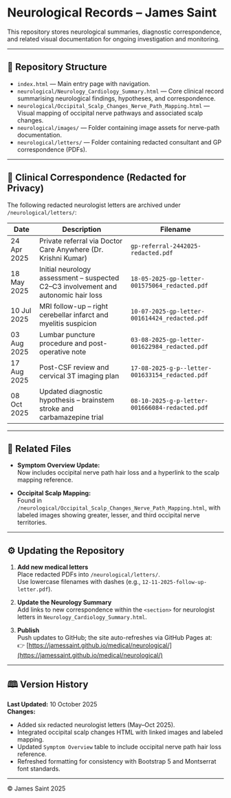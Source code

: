# Neurological Records – James Saint

This repository stores neurological summaries, diagnostic correspondence, and related visual documentation for ongoing investigation and monitoring.

---

## 📁 Repository Structure

- `index.html` — Main entry page with navigation.
- `neurological/Neurology_Cardiology_Summary.html` — Core clinical record summarising neurological findings, hypotheses, and correspondence.
- `neurological/Occipital_Scalp_Changes_Nerve_Path_Mapping.html` — Visual mapping of occipital nerve pathways and associated scalp changes.
- `neurological/images/` — Folder containing image assets for nerve-path documentation.
- `neurological/letters/` — Folder containing redacted consultant and GP correspondence (PDFs).

---

## 🧠 Clinical Correspondence (Redacted for Privacy)

The following redacted neurologist letters are archived under `/neurological/letters/`:

| Date | Description | Filename |
|------|--------------|-----------|
| 24 Apr 2025 | Private referral via Doctor Care Anywhere (Dr. Krishni Kumar) | `gp-referral-2442025-redacted.pdf` |
| 18 May 2025 | Initial neurology assessment – suspected C2–C3 involvement and autonomic hair loss | `18-05-2025-gp-letter-001575064_redacted.pdf` |
| 10 Jul 2025 | MRI follow-up – right cerebellar infarct and myelitis suspicion | `10-07-2025-gp-letter-001614424_redacted.pdf` |
| 03 Aug 2025 | Lumbar puncture procedure and post-operative note | `03-08-2025-gp-letter-001622984_redacted.pdf` |
| 17 Aug 2025 | Post-CSF review and cervical 3T imaging plan | `17-08-2025-g-p--letter-001633154_redacted.pdf` |
| 08 Oct 2025 | Updated diagnostic hypothesis – brainstem stroke and carbamazepine trial | `08-10-2025-g-p-letter-001666084-redacted.pdf` |

---

## 🧩 Related Files

- **Symptom Overview Update:**  
  Now includes occipital nerve path hair loss and a hyperlink to the scalp mapping reference.

- **Occipital Scalp Mapping:**  
  Found in `/neurological/Occipital_Scalp_Changes_Nerve_Path_Mapping.html`, with labeled images showing greater, lesser, and third occipital nerve territories.

---

## ⚙️ Updating the Repository

1. **Add new medical letters**  
   Place redacted PDFs into `/neurological/letters/`.  
   Use lowercase filenames with dashes (e.g., `12-11-2025-follow-up-letter.pdf`).

2. **Update the Neurology Summary**  
   Add links to new correspondence within the `<section>` for neurologist letters in `Neurology_Cardiology_Summary.html`.

3. **Publish**  
   Push updates to GitHub; the site auto-refreshes via GitHub Pages at:  
   👉 [https://jamessaint.github.io/medical/neurological/](https://jamessaint.github.io/medical/neurological/)

---

## 🕮 Version History

**Last Updated:** 10 October 2025  
**Changes:**
- Added six redacted neurologist letters (May–Oct 2025).
- Integrated occipital scalp changes HTML with linked images and labeled mapping.
- Updated `Symptom Overview` table to include occipital nerve path hair loss reference.
- Refreshed formatting for consistency with Bootstrap 5 and Montserrat font standards.

---

© James Saint 2025
